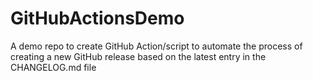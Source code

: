 # GitHubActionsDemo
A demo repo to create GitHub Action/script to automate the process of creating a new GitHub release based on the latest entry in the CHANGELOG.md file
